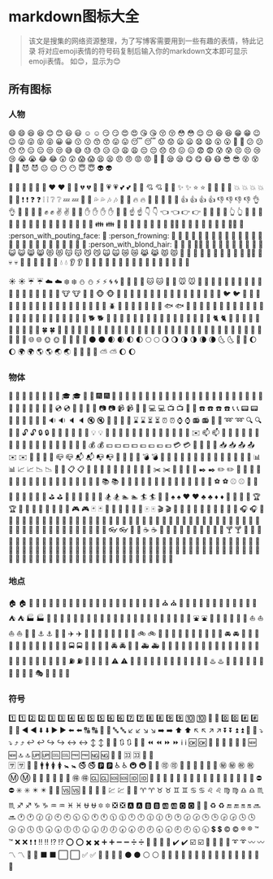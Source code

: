 # markdown图标大全

> 该文是搜集的网络资源整理，为了写博客需要用到一些有趣的表情，特此记录
> 将对应emoji表情的符号码复制后输入你的markdown文本即可显示emoji表情。
> 如:blush:，显示为😊



## 所有图标

### 人物

:smile:	😄	:laughing:	😆
:blush:	😊	:smiley:	😃	:relaxed:	☺️
:smirk:	😏	:heart_eyes:	😍	:kissing_heart:	😘
:kissing_closed_eyes:	😚	:flushed:	😳	:relieved:	😌
:satisfied:	😆	:grin:	😁	:wink:	😉
:stuck_out_tongue_winking_eye:	😜	:stuck_out_tongue_closed_eyes:	😝	:grinning:	😀
:kissing:	😗	:kissing_smiling_eyes:	😙	:stuck_out_tongue:	😛
:sleeping:	😴	:worried:	😟	:frowning:	😦
:anguished:	😧	:open_mouth:	😮	:grimacing:	😬
:confused:	😕	:hushed:	😯	:expressionless:	😑
:unamused:	😒	:sweat_smile:	😅	:sweat:	😓
:disappointed_relieved:	😥	:weary:	😩	:pensive:	😔
:disappointed:	😞	:confounded:	😖	:fearful:	😨
:cold_sweat:	😰	:persevere:	😣	:cry:	😢
:sob:	😭	:joy:	😂	:astonished:	😲
:scream:	😱	:tired_face:	😫
:angry:	😠	:rage:	😡	:triumph:	😤
:sleepy:	😪	:yum:	😋	:mask:	😷
:sunglasses:	😎	:dizzy_face:	😵	:imp:	👿
:smiling_imp:	😈	:neutral_face:	😐	:no_mouth:	😶
:innocent:	😇	:alien:	👽	

:yellow_heart:	💛
:blue_heart:	💙	:purple_heart:	💜	:heart:	❤️
:green_heart:	💚	:broken_heart:	💔	:heartbeat:	💓
:heartpulse:	💗	:two_hearts:	💕	:revolving_hearts:	💞
:cupid:	💘	:sparkling_heart:	💖	:sparkles:	✨
:star:	⭐	:star2:	🌟	:dizzy:	💫
:boom:	💥	:collision:	💥	:anger:	💢
:exclamation:	❗	:question:	❓	:grey_exclamation:	❕
:grey_question:	❔	:zzz:	💤	:dash:	💨
:sweat_drops:	💦	:notes:	🎶	:musical_note:	🎵
:fire:	🔥	:hankey:	💩	:poop:	💩
💩	:+1:	👍	:thumbsup:	👍
:-1:	👎	:thumbsdown:	👎	:ok_hand:	👌
:punch:	👊	:facepunch:	👊	:fist:	✊
:v:	✌️	:wave:	👋	:hand:	✋
:raised_hand:	✋	:open_hands:	👐	:point_up:	☝️
:point_down:	👇	:point_left:	👈	:point_right:	👉
:raised_hands:	🙌	:pray:	🙏	:point_up_2:	👆
:clap:	👏	:muscle:	💪	:metal:	🤘
:fu:	🖕	:walking:	🚶	:runner:	🏃
:running:	🏃	:couple:	👫	:family:	👪
:two_men_holding_hands:	👬	:two_women_holding_hands:	👭	:dancer:	💃
:dancers:	👯	:ok_woman:	🙆	:no_good:	🙅
:information_desk_person:	💁	:raising_hand:	🙋	:bride_with_veil:	👰
:person_with_pouting_face:	🙎	:person_frowning:	🙍	:bow:	🙇
💏	:couple_with_heart:	💑	:massage:	💆
:haircut:	💇	:nail_care:	💅	:boy:	👦
:girl:	👧	:woman:	👩	:man:	👨
:baby:	👶	:older_woman:	👵	:older_man:	👴
:person_with_blond_hair:	👱	:man_with_gua_pi_mao:	👲	:man_with_turban:	👳
:construction_worker:	👷	:cop:	👮	:angel:	👼
:princess:	👸	:smiley_cat:	😺	:smile_cat:	😸
:heart_eyes_cat:	😻	:kissing_cat:	😽	:smirk_cat:	😼
:scream_cat:	🙀	:crying_cat_face:	😿	:joy_cat:	😹
:pouting_cat:	😾	:japanese_ogre:	👹	:japanese_goblin:	👺
:see_no_evil:	🙈	:hear_no_evil:	🙉	:speak_no_evil:	🙊
:guardsman:	💂	:skull:	💀	:feet:	🐾
:lips:	👄	:kiss:	💋	:droplet:	💧
:ear:	👂	:eyes:	👀	:nose:	👃
:tongue:	👅	:love_letter:	💌	:bust_in_silhouette:	👤
:busts_in_silhouette:	👥	:speech_balloon:	💬	:thought_balloon:	💭

:sunny:	☀️	:umbrella:	☔	:cloud:	☁️
:snowflake:	❄️	:snowman:	⛄	:zap:	⚡
:cyclone:	🌀	:foggy:	🌁	:ocean:	🌊
:cat:	🐱	:dog:	🐶	:mouse:	🐭
:hamster:	🐹	:rabbit:	🐰	:wolf:	🐺
:frog:	🐸	:tiger:	🐯	:koala:	🐨
:bear:	🐻	:pig:	🐷	:pig_nose:	🐽
:cow:	🐮	:boar:	🐗	:monkey_face:	🐵
:monkey:	🐒	:horse:	🐴	:racehorse:	🐎
:camel:	🐫	:sheep:	🐑	:elephant:	🐘
:panda_face:	🐼	:snake:	🐍	:bird:	🐦
:baby_chick:	🐤	:hatched_chick:	🐥	:hatching_chick:	🐣
:chicken:	🐔	:penguin:	🐧	:turtle:	🐢
:bug:	🐛	:honeybee:	🐝	:ant:	🐜
:beetle:	🐞	:snail:	🐌	:octopus:	🐙
:tropical_fish:	🐠	:fish:	🐟	:whale:	🐳
:whale2:	🐋	:dolphin:	🐬	:cow2:	🐄
:ram:	🐏	:rat:	🐀	:water_buffalo:	🐃
:tiger2:	🐅	:rabbit2:	🐇	:dragon:	🐉
:goat:	🐐	:rooster:	🐓	:dog2:	🐕
:pig2:	🐖	:mouse2:	🐁	:ox:	🐂
:dragon_face:	🐲	:blowfish:	🐡	:crocodile:	🐊
:dromedary_camel:	🐪	:leopard:	🐆	:cat2:	🐈
:poodle:	🐩	:paw_prints:	🐾	:bouquet:	💐
:cherry_blossom:	🌸	:tulip:	🌷	:four_leaf_clover:	🍀
:rose:	🌹	:sunflower:	🌻	:hibiscus:	🌺
:maple_leaf:	🍁	:leaves:	🍃	:fallen_leaf:	🍂
:herb:	🌿	:mushroom:	🍄	:cactus:	🌵
:palm_tree:	🌴	:evergreen_tree:	🌲	:deciduous_tree:	🌳
:chestnut:	🌰	:seedling:	🌱	:blossom:	🌼
:ear_of_rice:	🌾	:shell:	🐚	:globe_with_meridians:	🌐
:sun_with_face:	🌞	:full_moon_with_face:	🌝	:new_moon_with_face:	🌚
:new_moon:	🌑	:waxing_crescent_moon:	🌒	:first_quarter_moon:	🌓
:full_moon:	🌕	:waning_gibbous_moon:	🌖	:last_quarter_moon:	🌗
:waning_crescent_moon:	🌘	:last_quarter_moon_with_face:	🌜	:first_quarter_moon_with_face:	🌛
:moon:	🌔	:earth_africa:	🌍	:earth_americas:	🌎
:earth_asia:	🌏	:volcano:	🌋	:milky_way:	🌌
:partly_sunny:	⛅	:waxing_gibbous_moon:	🌔				

### 物体

:bamboo:	🎍	:gift_heart:	💝	:dolls:	🎎
:school_satchel:	🎒	:mortar_board:	🎓	:flags:	🎏
:fireworks:	🎆	:sparkler:	🎇	:wind_chime:	🎐
:rice_scene:	🎑	:jack_o_lantern:	🎃	:ghost:	👻
:santa:	🎅	:christmas_tree:	🎄	:gift:	🎁
:bell:	🔔	:no_bell:	🔕	:tanabata_tree:	🎋
:tada:	🎉	:confetti_ball:	🎊	:balloon:	🎈
:crystal_ball:	🔮	:cd:	💿	:dvd:	📀
:floppy_disk:	💾	:camera:	📷	:video_camera:	📹
:movie_camera:	🎥	:computer:	💻	:tv:	📺
:iphone:	📱	:phone:	☎️	:telephone:	☎️
:telephone_receiver:	📞	:pager:	📟	:fax:	📠
:minidisc:	💽	:vhs:	📼	:sound:	🔉
:speaker:	🔈	:mute:	🔇	:loudspeaker:	📢
:mega:	📣	:hourglass:	⌛	:hourglass_flowing_sand:	⏳
:alarm_clock:	⏰	:watch:	⌚	:radio:	📻
:satellite:	📡	:loop:	➿	:mag:	🔍
:mag_right:	🔎	:unlock:	🔓	:lock:	🔒
:lock_with_ink_pen:	🔏	:closed_lock_with_key:	🔐	:key:	🔑
:bulb:	💡	:flashlight:	🔦	:high_brightness:	🔆
:low_brightness:	🔅	:electric_plug:	🔌	:battery:	🔋
:calling:	📲	:email:	✉️	:mailbox:	📫
:postbox:	📮	:bath:	🛀	:bathtub:	🛁
:shower:	🚿	:toilet:	🚽	:wrench:	🔧
:nut_and_bolt:	🔩	:hammer:	🔨	:seat:	💺
:moneybag:	💰	:yen:	💴	:dollar:	💵
:pound:	💷	:euro:	💶	:credit_card:	💳
:money_with_wings:	💸	:e-mail:	📧	:inbox_tray:	📥
:outbox_tray:	📤	:envelope:	✉️	:incoming_envelope:	📨
:postal_horn:	📯	:mailbox_closed:	📪	:mailbox_with_mail:	📬
:mailbox_with_no_mail:	📭	:door:	🚪	:smoking:	🚬
:bomb:	💣	:gun:	🔫	:hocho:	🔪
:pill:	💊	:syringe:	💉	:page_facing_up:	📄
:page_with_curl:	📃	:bookmark_tabs:	📑	:bar_chart:	📊
:chart_with_upwards_trend:	📈	:chart_with_downwards_trend:	📉	:scroll:	📜
:clipboard:	📋	:calendar:	📆	:date:	📅
:card_index:	📇	:file_folder:	📁	:open_file_folder:	📂
:scissors:	✂️	:pushpin:	📌	:paperclip:	📎
:black_nib:	✒️	:pencil2:	✏️	:straight_ruler:	📏
:triangular_ruler:	📐	:closed_book:	📕	:green_book:	📗
:blue_book:	📘	:orange_book:	📙	:notebook:	📓
:notebook_with_decorative_cover:	📔	:ledger:	📒	:books:	📚
:bookmark:	🔖	:microscope:	🔬	:telescope:	🔭
:name_badge:	📛	:newspaper:	📰	:football:	🏈
:basketball:	🏀	:soccer:	⚽	:baseball:	⚾️
:tennis:	🎾	:8ball:	🎱	:rugby_football:	🏉
:bowling:	🎳	:golf:	⛳	:mountain_bicyclist:	🚵
:bicyclist:	🚴	:horse_racing:	🏇	:snowboarder:	🏂
:swimmer:	🏊	:surfer:	🏄	:ski:	🎿
:spades:	♠️	:hearts:	♥️	:clubs:	♣️
:diamonds:	♦️	:gem:	💎	:ring:	💍
:trophy:	🏆	:musical_score:	🎼	:musical_keyboard:	🎹
:violin:	🎻	:space_invader:	👾	:video_game:	🎮
:black_joker:	🃏	:flower_playing_cards:	🎴	:game_die:	🎲
:dart:	🎯	:mahjong:	🀄	:clapper:	🎬
:memo:	📝	:pencil:	📝	:book:	📖
:art:	🎨	:microphone:	🎤	:headphones:	🎧
:trumpet:	🎺	:saxophone:	🎷	:guitar:	🎸
:shoe:	👞	:sandal:	👡	:high_heel:	👠
:lipstick:	💄	:boot:	👢	:shirt:	👕
:tshirt:	👕	:necktie:	👔	:womans_clothes:	👚
:dress:	👗	:running_shirt_with_sash:	🎽	:jeans:	👖
:kimono:	👘	:bikini:	👙	:ribbon:	🎀
:tophat:	🎩	:crown:	👑	:womans_hat:	👒
:mans_shoe:	👞	:closed_umbrella:	🌂	:briefcase:	💼
:handbag:	👜	:pouch:	👝	:purse:	👛
:eyeglasses:	👓	:fishing_pole_and_fish:	🎣	:coffee:	☕
:tea:	🍵	:sake:	🍶	:baby_bottle:	🍼
:beer:	🍺	:beers:	🍻	:cocktail:	🍸
:tropical_drink:	🍹	:wine_glass:	🍷	:fork_and_knife:	🍴
:pizza:	🍕	:hamburger:	🍔	:fries:	🍟
:poultry_leg:	🍗	:meat_on_bone:	🍖	:spaghetti:	🍝
:curry:	🍛	:fried_shrimp:	🍤	:bento:	🍱
:sushi:	🍣	:fish_cake:	🍥	:rice_ball:	🍙
:rice_cracker:	🍘	:rice:	🍚	:ramen:	🍜
:stew:	🍲	:oden:	🍢	:dango:	🍡
:egg:	🍳	:bread:	🍞	:doughnut:	🍩
:custard:	🍮	:icecream:	🍦	:ice_cream:	🍨
:shaved_ice:	🍧	:birthday:	🎂	:cake:	🍰
:cookie:	🍪	:chocolate_bar:	🍫	:candy:	🍬
:lollipop:	🍭	:honey_pot:	🍯	:apple:	🍎
:green_apple:	🍏	:tangerine:	🍊	:lemon:	🍋
:cherries:	🍒	:grapes:	🍇	:watermelon:	🍉
:strawberry:	🍓	:peach:	🍑	:melon:	🍈
:banana:	🍌	:pear:	🍐	:pineapple:	🍍
:sweet_potato:	🍠	:eggplant:	🍆	:tomato:	🍅
:corn:	🌽				

### 地点

:house:	🏠	:house_with_garden:	🏡	:school:	🏫
:office:	🏢	:post_office:	🏣	:hospital:	🏥
:bank:	🏦	:convenience_store:	🏪	:love_hotel:	🏩
:hotel:	🏨	:wedding:	💒	:church:	⛪
:department_store:	🏬	:european_post_office:	🏤	:city_sunrise:	🌇
:city_sunset:	🌆	:japanese_castle:	🏯	:european_castle:	🏰
:tent:	⛺	:factory:	🏭	:tokyo_tower:	🗼
:japan:	🗾	:mount_fuji:	🗻	:sunrise_over_mountains:	🌄
:sunrise:	🌅	:stars:	🌠	:statue_of_liberty:	🗽
:bridge_at_night:	🌉	:carousel_horse:	🎠	:rainbow:	🌈
:ferris_wheel:	🎡	:fountain:	⛲	:roller_coaster:	🎢
:ship:	🚢	:speedboat:	🚤	:boat:	⛵
:sailboat:	⛵	:rowboat:	🚣	:anchor:	⚓
:rocket:	🚀	:airplane:	✈️	:helicopter:	🚁
:steam_locomotive:	🚂	:tram:	🚊	:mountain_railway:	🚞
:bike:	🚲	:aerial_tramway:	🚡	:suspension_railway:	🚟
:mountain_cableway:	🚠	:tractor:	🚜	:blue_car:	🚙
:oncoming_automobile:	🚘	:car:	🚗	:red_car:	🚗
:taxi:	🚕	:oncoming_taxi:	🚖	:articulated_lorry:	🚛
:bus:	🚌	:oncoming_bus:	🚍	:rotating_light:	🚨
:police_car:	🚓	:oncoming_police_car:	🚔	:fire_engine:	🚒
:ambulance:	🚑	:minibus:	🚐	:truck:	🚚
:train:	🚋	:station:	🚉	:train2:	🚆
:bullettrain_front:	🚅	:bullettrain_side:	🚄	:light_rail:	🚈
:monorail:	🚝	:railway_car:	🚃	:trolleybus:	🚎
:ticket:	🎫	:fuelpump:	⛽	:vertical_traffic_light:	🚦
:traffic_light:	🚥	:warning:	⚠️	:construction:	🚧
:beginner:	🔰	:atm:	🏧	:slot_machine:	🎰
:busstop:	🚏	:barber:	💈	:hotsprings:	♨️
:checkered_flag:	🏁	:crossed_flags:	🎌	:izakaya_lantern:	🏮
:moyai:	🗿	:circus_tent:	🎪	🎭
:round_pushpin:	📍	:triangular_flag_on_post:	🚩

### 符号

:one:	1️⃣	:two:	2️⃣	:three:	3️⃣
:four:	4️⃣	:five:	5️⃣	:six:	6️⃣
:seven:	7️⃣	:eight:	8️⃣	:nine:	9️⃣
:keycap_ten:	🔟	:1234:	🔢	:zero:	0️⃣
:hash:	#️⃣	:symbols:	🔣	:arrow_backward:	◀️
:arrow_down:	⬇️	:arrow_forward:	▶️	:arrow_left:	⬅️
:capital_abcd:	🔠	:abcd:	🔡	:abc:	🔤
:arrow_lower_left:	↙️	:arrow_lower_right:	↘️	:arrow_right:	➡️
:arrow_up:	⬆️	:arrow_upper_left:	↖️	:arrow_upper_right:	↗️
:arrow_double_down:	⏬	:arrow_double_up:	⏫	:arrow_down_small:	🔽
:arrow_heading_down:	⤵️	:arrow_heading_up:	⤴️	:leftwards_arrow_with_hook:	↩️
:arrow_right_hook:	↪️	:left_right_arrow:	↔️	:arrow_up_down:	↕️
:arrow_up_small:	🔼	:arrows_clockwise:	🔃	:arrows_counterclockwise:	🔄
:rewind:	⏪	:fast_forward:	⏩	:information_source:	ℹ️
:ok:	🆗	:twisted_rightwards_arrows:	🔀	:repeat:	🔁
:repeat_one:	🔂	:new:	🆕	:top:	🔝
:up:	🆙	:cool:	🆒	:free:	🆓
:ng:	🆖	:cinema:	🎦	:koko:	🈁
:signal_strength:	📶		
:sa:	🈂️	:restroom:	🚻	:mens:	🚹
:womens:	🚺	:baby_symbol:	🚼	:no_smoking:	🚭
:parking:	🅿️	:wheelchair:	♿	:metro:	🚇
:baggage_claim:	🛄	:accept:	🉑	:wc:	🚾
:potable_water:	🚰	:put_litter_in_its_place:	🚮	:secret:	㊙️
:congratulations:	㊗️	:m:	Ⓜ️	:passport_control:	🛂
:left_luggage:	🛅	:customs:	🛃	:ideograph_advantage:	🉐
:cl:	🆑	:sos:	🆘	:id:	🆔
:no_entry_sign:	🚫	:underage:	🔞	:no_mobile_phones:	📵
:do_not_litter:	🚯	:non-potable_water:	🚱	:no_bicycles:	🚳
:no_pedestrians:	🚷	:children_crossing:	🚸	:no_entry:	⛔
:eight_spoked_asterisk:	✳️	:eight_pointed_black_star:	✴️	:heart_decoration:	💟
:vs:	🆚	:vibration_mode:	📳	:mobile_phone_off:	📴
:chart:	💹	:currency_exchange:	💱	:aries:	♈
:taurus:	♉	:gemini:	♊	:cancer:	♋
:leo:	♌	:virgo:	♍	:libra:	♎
:scorpius:	♏	:sagittarius:	♐	:capricorn:	♑
:aquarius:	♒	:pisces:	♓	:ophiuchus:	⛎
:six_pointed_star:	🔯	:negative_squared_cross_mark:	❎	:a:	🅰️
:b:	🅱️	:ab:	🆎	:o2:	🅾️
:diamond_shape_with_a_dot_inside:	💠	:recycle:	♻️	:end:	🔚
:on:	🔛	:soon:	🔜	:clock1:	🕐
:clock130:	🕜	:clock10:	🕙	:clock1030:	🕥
:clock11:	🕚	:clock1130:	🕦	:clock12:	🕛
:clock1230:	🕧	:clock2:	🕑	:clock230:	🕝
:clock3:	🕒	:clock330:	🕞	:clock4:	🕓
:clock430:	🕟	:clock5:	🕔	:clock530:	🕠
:clock6:	🕕	:clock630:	🕡	:clock7:	🕖
:clock730:	🕢	:clock8:	🕗	:clock830:	🕣
:clock9:	🕘	:clock930:	🕤	:heavy_dollar_sign:	💲
:copyright:	©️	:registered:	®️	:tm:	™️
:x:	❌	:heavy_exclamation_mark:	❗	:bangbang:	‼️
:interrobang:	⁉️	:o:	⭕	:heavy_multiplication_x:	✖️
:heavy_plus_sign:	➕	:heavy_minus_sign:	➖	:heavy_division_sign:	➗
:white_flower:	💮	:100:	💯	:heavy_check_mark:	✔️
:ballot_box_with_check:	☑️	:radio_button:	🔘	:link:	🔗
:curly_loop:	➰	:wavy_dash:	〰️	:part_alternation_mark:	〽️
:trident:	🔱	:black_large_square:	⬛	:white_large_square:	⬜
:white_check_mark:	✅	:white_square_button:	🔳	:black_square_button:	🔲
:black_circle:	⚫	:white_circle:	⚪	:red_circle:	🔴
:large_blue_circle:	🔵	:large_blue_diamond:	🔷	:large_orange_diamond:	🔶
:small_blue_diamond:	🔹	:small_orange_diamond:	🔸	:small_red_triangle:	🔺
:small_red_triangle_down:	🔻			

